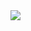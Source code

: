 

<a href="https://karakay.me">
<img align="center" src="https://github-readme-stats.vercel.app/api?username=dkarakay&count_private=true&show_icons=true&theme=github_dark" />
</a><br/>

<!--
[![](https://github-readme-stats.vercel.app/api/pin/?username=dkarakay&repo=google-maps-screenshot-taker&theme=shades-of-purple)](https://github.com/dkarakay/google-maps-screenshot-taker)
-->

<br/>
<!--
<a href="https://lon9.github.io">
<img align="left" src="https://github-readme-stats.vercel.app/api/top-langs/?username=dkarakay&theme=github_dark&layout=compact&langs_count=8&hide=html" />
</a>


**dkarakay/dkarakay** is a ✨ _special_ ✨ repository because its `README.md` (this file) appears on your GitHub profile.
-->

<!--START_SECTION:activity-->




<!--END_SECTION:activity-->


<!--
Here are some ideas to get you started:

- 🔭 I’m currently working on ...
- 🌱 I’m currently learning ...
- 👯 I’m looking to collaborate on ...
- 🤔 I’m looking for help with ...
- 💬 Ask me about ...
- 📫 How to reach me: ...
- 😄 Pronouns: ...
- ⚡ Fun fact: ...
-->
